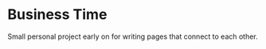 Business Time
=============

Small personal project early on for writing pages that connect to each other.